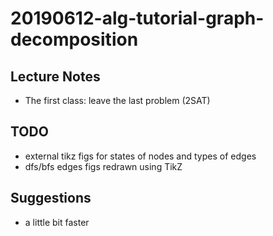 # 20190612-alg-tutorial-graph-decomposition

## Lecture Notes
- The first class: leave the last problem (2SAT)

## TODO
- external tikz figs for states of nodes and types of edges
- dfs/bfs edges figs redrawn using TikZ

## Suggestions
- a little bit faster
